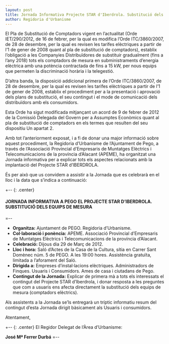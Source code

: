 ```yaml
---
layout: post
title: Jornada Informativa Projecte STAR d'Iberdrola. Substitució dels equips de mesura elèctrica.
author: Regidoria d'Urbanisme
---
```


El Pla de Substitució de Comptadors vigent en l’actualitat (Orde IET/290/2012, de 16 de febrer, per la qual es modifica l’Orde ITC/3860/2007, de 28 de desembre, per la qual es revisen les tarifes elèctriques a partir de l’1 de gener de 2008 quant al pla de substitució de comptadors), establix l’obligació a les Companyies Distribuïdores de substituir gradualment (fins a l’any 2018) tots els comptadors de mesura en subministraments d’energia elèctrica amb una potència contractada de fins a 15 kW, per nous equips que permeten la discriminació horària i la telegestió.

D’altra banda, la disposició addicional primera de l’Orde ITC/3860/2007, de 28 de desembre, per la qual es
revisen les tarifes elèctriques a partir de l’1 de gener de 2008, establix el procediment per a la presentació i aprovació dels plans de substitució, el seu contingut i el mode de comunicació dels distribuïdors amb els consumidors.

Esta Orde ha sigut modificada mitjançant un acord de 9 de febrer de 2012 de la Comissió Delegada del
Govern per a Assumptes Econòmics quant al pla de substitució de comptadors en els termes que resulten
del seu dispositiu Un apartat 2.

Amb tot l’anteriorment exposat, i a fi de donar una major informació sobre aquest procediment, la Regidoria
d’Urbanisme de l’Ajuntament de Pego, a través de l’Associació Provincial d’Empresaris de Muntatges
Elèctrics i Telecomunicacions de la província d’Alacant (APEME), ha organitzat una Jornada informativa per
a explicar tots els aspectes relacionats amb la implantació del Projecte STAR d’IBERDROLA.

És per això que us convidem a assistir a la Jornada que es celebrarà en el lloc i la data que
s’indica a continuació:

+-- {: .center}
#### JORNADA INFORMATIVA A PEGO EL PROJECTE STAR D’IBERDROLA. SUBSTITUCIÓ DELS EQUIPS DE MESURA
=--

* **Organitza:**  Ajuntament de PEGO. Regidoria d’Urbanisme.
* **Col·laboració i ponència:** APEME. Associació Provincial d’Empresaris de Muntatges Elèctrics
i Telecomunicacions de la província d’Alacant.
* **Celebració:** <time datetime="2012-03-29T19:00">Dijous dia 29 de Març de 2012</time>.
* **Lloc i hora:** Saló d’Actes de la Casa de la Cultura, sítia en Carrer Sant Domènec núm. 5
de PEGO. A les <time datetime="2012-03-29T19:00">19:00</time> hores. Assistència gratuïta, limitada a l’aforament del Saló.
* **Dirigida a:** Empreses d’instal·lacions elèctriques. Administradors de Finques. Usuaris i
Consumidors. Ames de casa i ciutadans de Pego.
* **Contingut de la Jornada:** Explicar de primera mà a tots els interessats el contingut del
Projecte STAR d’Iberdrola, i donar resposta a les preguntes que com a usuaris ens afecta
directament la substitució dels equips de mesura (comptadors elèctrics).

Als assistents a la Jornada se’ls entregarà un tríptic informatiu resum del contingut d’esta Jornada dirigit bàsicament als Usuaris i consumidors.

Atentament,

+-- {: .center}
El Regidor Delegat de l’Àrea d’Urbanisme:

**José M&#170; Ferrer Durbá**
=--